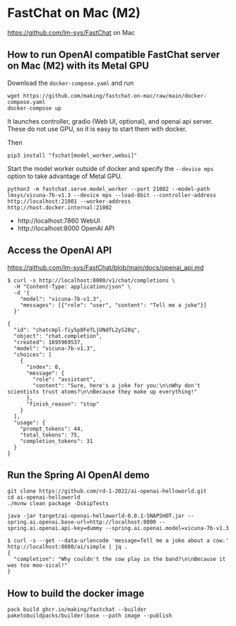 # FastChat on Mac (M2)

https://github.com/lm-sys/FastChat on Mac

## How to run OpenAI compatible FastChat server on Mac (M2) with its Metal GPU

Download the `docker-compose.yaml` and run

```
wget https://github.com/making/fastchat-on-mac/raw/main/docker-compose.yaml
docker-compose up
```

It launches controller, gradio (Web UI, optional), and openai api server. These do not use GPU, so it is easy to start them with docker.

Then

```
pip3 install "fschat[model_worker,webui]"
```

Start the model worker outside of docker and specify the `--device mps` option to take advantage of Metal GPU.

```
python3 -m fastchat.serve.model_worker --port 21002 --model-path lmsys/vicuna-7b-v1.3 --device mps --load-8bit --controller-address http://localhost:21001 --worker-address http://host.docker.internal:21002
```

* http://localhost:7860 WebUI
* http://localhost:8000 OpenAI API


## Access the OpenAI API

https://github.com/lm-sys/FastChat/blob/main/docs/openai_api.md

```
$ curl -s http://localhost:8000/v1/chat/completions \
  -H "Content-Type: application/json" \
  -d '{
    "model": "vicuna-7b-v1.3",
    "messages": [{"role": "user", "content": "Tell me a joke"}]
  }'

{
  "id": "chatcmpl-fiy5p8FeTLjUNdfL2yS28q",
  "object": "chat.completion",
  "created": 1695969537,
  "model": "vicuna-7b-v1.3",
  "choices": [
    {
      "index": 0,
      "message": {
        "role": "assistant",
        "content": "Sure, here's a joke for you:\n\nWhy don't scientists trust atoms?\n\nBecause they make up everything!"
      },
      "finish_reason": "stop"
    }
  ],
  "usage": {
    "prompt_tokens": 44,
    "total_tokens": 75,
    "completion_tokens": 31
  }
}
```


## Run the Spring AI OpenAI demo

```
git clone https://github.com/rd-1-2022/ai-openai-helloworld.git
cd ai-openai-helloworld
./mvnw clean package -DskipTests

java -jar target/ai-openai-helloworld-0.0.1-SNAPSHOT.jar --spring.ai.openai.base-url=http://localhost:8000 --spring.ai.openai.api-key=dummy --spring.ai.openai.model=vicuna-7b-v1.3
```


```
$ curl -s --get --data-urlencode 'message=Tell me a joke about a cow.' http://localhost:8080/ai/simple | jq .
{
  "completion": "Why couldn't the cow play in the band?\n\nBecause it was too moo-sical!"
}
```

## How to build the docker image

```
pack build ghcr.io/making/fastchat --builder paketobuildpacks/builder:base --path image --publish
```
